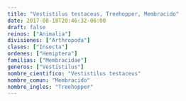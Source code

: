 ```yaml
---
title: "Vestistilus testaceus, Treehopper, Membracido"
date: 2017-08-18T20:46:32-06:00
draft: false
reinos: ["Animalia"]
divisiones: ["Arthropoda"]
clases: ["Insecta"]
ordenes: ["Hemiptera"]
familias: ["Membracidae"]
generos: ["Vestistilus"]
nombre_cientifico: "Vestistilus testaceus"
nombre_comun: "Membracido"
nombre_ingles: "Treehopper"
---
```

